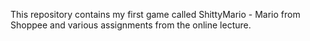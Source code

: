 This repository contains my first game called ShittyMario - Mario from Shoppee and various assignments from the online lecture.
